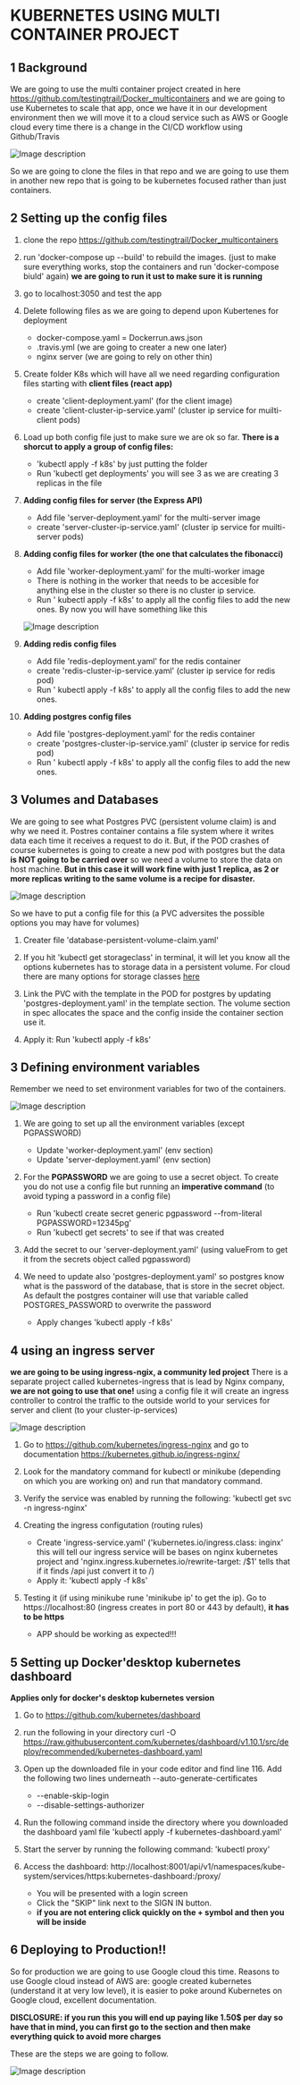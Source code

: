 KUBERNETES USING MULTI CONTAINER PROJECT
========================================

1 Background
-------------

We are going to use the multi container project created in here https://github.com/testingtrail/Docker_multicontainers and we are going to use Kubernetes to scale that app, once we have it in our development environment then we will move it to a cloud service such as AWS or Google cloud every time there is a change in the CI/CD workflow using Github/Travis

![Image description](images/image1.png)

So we are going to clone the files in that repo and we are going to use them in another new repo that is going to be kubernetes focused rather than just containers.

2 Setting up the config files
----------------------------

1. clone the repo https://github.com/testingtrail/Docker_multicontainers

2. run 'docker-compose up --build' to rebuild the images. (just to make sure everything works, stop the containers and run 'docker-compose biuld' again) **we are going to run it ust to make sure it is running**

3. go to localhost:3050 and test the app 

4. Delete following files as we are going to depend upon Kubertenes for deployment
    - docker-compose.yaml
    = Dockerrun.aws.json
    - .travis.yml (we are going to creater a new one later)
    - nginx server (we are going to rely on other thin)

5. Create folder K8s which will have all we need regarding configuration files starting with **client files (react app)**
    - create 'client-deployment.yaml' (for the client image)
    - create 'client-cluster-ip-service.yaml' (cluster ip service for muilti-client pods)

6. Load up both config file just to make sure we are ok so far. **There is a shorcut to apply a group of config files:**
    - 'kubectl apply -f k8s' by just putting the folder
    - Run 'kubectl get deployments' you will see 3 as we are creating 3 replicas in the file

7. **Adding config files for server (the Express API)**
    - Add file 'server-deployment.yaml' for the multi-server image
    - create 'server-cluster-ip-service.yaml' (cluster ip service for muilti-server pods)

8. **Adding config files for worker (the one that calculates the fibonacci)**
    - Add file 'worker-deployment.yaml' for the multi-worker image
    - There is nothing in the worker that needs to be accesible for anything else in the cluster so there is no cluster ip service.
    - Run ' kubectl apply -f k8s' to apply all the config files to add the new ones. By now you will have something like this
    
    ![Image description](images/image2.png)

9. **Adding redis config files**
    - Add file 'redis-deployment.yaml' for the redis container
    - create 'redis-cluster-ip-service.yaml' (cluster ip service for redis pod)
    - Run ' kubectl apply -f k8s' to apply all the config files to add the new ones.

10. **Adding postgres config files**
    - Add file 'postgres-deployment.yaml' for the redis container
    - create 'postgres-cluster-ip-service.yaml' (cluster ip service for redis pod)
    - Run ' kubectl apply -f k8s' to apply all the config files to add the new ones.

3 Volumes and Databases
------------------------

We are going to see what Postgres PVC (persistent volume claim) is and why we need it. Postres container contains a file system where it writes data each time it receives a request to do it. But, if the POD crashes of course kubernetes is going to create a new pod with postgres but the data **is NOT going to be carried over** so we need a volume to store the data on host machine. **But in this case it will work fine with just 1 replica, as 2 or more replicas writing to the same volume is a recipe for disaster.**


![Image description](images/image3.png)

So we have to put a config file for this (a PVC adversites the possible options you may have for volumes)

1. Creater file 'database-persistent-volume-claim.yaml'

2. If you hit 'kubectl get storageclass' in terminal, it will let you know all the options kubernetes has to storage data in a persistent volume. For cloud there are many options for storage classes [here](https://kubernetes.io/docs/concepts/storage/storage-classes/)

3. Link the PVC with the template in the POD for postgres by updating 'postgres-deployment.yaml' in the template section. The volume section in spec allocates the space and the config inside the container section use it. 

4. Apply it: Run 'kubectl apply -f k8s'

3 Defining environment variables
--------------------------------

Remember we need to set environment variables for two of the containers. 

![Image description](images/image4.png)

1. We are going to set up all the environment variables (except PGPASSWORD)
    - Update 'worker-deployment.yaml' (env section)
    - Update 'server-deployment.yaml' (env section)

2. For the **PGPASSWORD** we are going to use a secret object. To create you do not use a config file but running an **imperative command** (to avoid typing a password in a config file)
    - Run 'kubectl create secret generic pgpassword --from-literal PGPASSWORD=12345pg'
    - Run 'kubectl get secrets' to see if that was created

3. Add the secret to our 'server-deployment.yaml' (using valueFrom to get it from the secrets object called pgpassword)

4. We need to update also 'postgres-deployment.yaml' so postgres know what is the password of the database, that is store in the secret object. As default the postgres container will use that variable called POSTGRES_PASSWORD to overwrite the password
    - Apply changes 'kubectl apply -f k8s'

4 using an ingress server
-------------------------

**we are going to be using ingress-ngix, a community led project** There is a separate project called kubernetes-ingress that is lead by Nginx company, **we are not going to use that one!** using a config file it will create an ingress controller to control the traffic to the outside world to your services for server and client (to your cluster-ip-services)

![Image description](images/image5.png)

1. Go to https://github.com/kubernetes/ingress-nginx and go to documentation https://kubernetes.github.io/ingress-nginx/

2. Look for the mandatory command for kubectl or minikube (depending on which you are working on) and run that mandatory command.

3.  Verify the service was enabled by running the following: 'kubectl get svc -n ingress-nginx'

4. Creating the ingress configutation (routing rules)
    - Create 'ingress-service.yaml' ('kubernetes.io/ingress.class: inginx' this will tell our ingress service will be bases on nginx kubernetes project and 'nginx.ingress.kubernetes.io/rewrite-target: /$1' tells that if it finds /api just convert it to /)
    - Apply it: 'kubectl apply -f k8s'

5. Testing it (if using minikube rune 'minikube ip' to get the ip). Go to https://localhost:80 (ingress creates in port 80 or 443 by default), **it has to be https**
    - APP should be working as expected!!!


5 Setting up Docker'desktop kubernetes dashboard
-----------------------------------------------

**Applies only for docker's desktop kubernetes version**

1. Go to https://github.com/kubernetes/dashboard

2. run the following in your directory curl -O https://raw.githubusercontent.com/kubernetes/dashboard/v1.10.1/src/deploy/recommended/kubernetes-dashboard.yaml

3. Open up the downloaded file in your code editor and find line 116. Add the following two lines underneath --auto-generate-certificates
    - --enable-skip-login
    - --disable-settings-authorizer

4. Run the following command inside the directory where you downloaded the dashboard yaml file 'kubectl apply -f kubernetes-dashboard.yaml'

5. Start the server by running the following command: 'kubectl proxy'

6. Access the dashboard: http://localhost:8001/api/v1/namespaces/kube-system/services/https:kubernetes-dashboard:/proxy/
    - You will be presented with a login screen
    - Click the "SKIP" link next to the SIGN IN button.
    - **if you are not entering click quickly on the + symbol and then you will be inside**


6 Deploying to Production!!
-----------------------------------------------

So for production we are going to use Google cloud this time. Reasons to use Google cloud instead of AWS are: google created kubernetes (understand it at very low level), it is easier to poke around Kubernetes on Google cloud, excellent documentation.


**DISCLOSURE: if you run this you will end up paying like 1.50$ per day so have that in mind, you can first go to the section and then make everything quick to avoid more charges**

 These are the steps we are going to follow.

![Image description](images/image6.png)